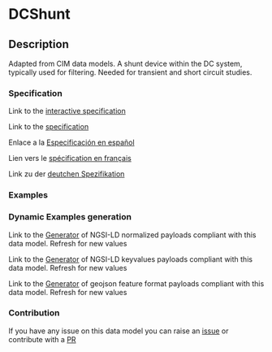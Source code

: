 # DCShunt

## Description 

Adapted from CIM data models. A shunt device within the DC system, typically used for filtering.  Needed for transient and short circuit studies.
### Specification

Link to the [interactive specification](https://swagger.lab.fiware.org/?url=https://smart-data-models.github.io/dataModel.EnergyCIM/DCShunt/swagger.yaml)

Link to the [specification](https://smart-data-models.github.io/dataModel.EnergyCIM/DCShunt/doc/spec.md)

Enlace a la [Especificación en español](https://smart-data-models.github.io/dataModel.EnergyCIM/DCShunt/doc/spec_ES.md)

Lien vers le [spécification en français](https://smart-data-models.github.io/dataModel.EnergyCIM/DCShunt/doc/spec_FR.md)

Link zu der [deutchen Spezifikation](https://smart-data-models.github.io/dataModel.EnergyCIM/DCShunt/doc/spec_DE.md)
### Examples
### Dynamic Examples generation

Link to the [Generator](https://smartdatamodels.org/extra/ngsi-ld_generator_v0.92.php?schemaUrl=https://raw.githubusercontent.com/smart-data-models/dataModel.EnergyCIM/master/DCShunt/schema.json&email=info@smartdatamodels.org) of NGSI-LD normalized payloads compliant with this data model. Refresh for new values

Link to the [Generator](https://smartdatamodels.org/extra/ngsi-ld_generator_keyvalues_v0.92.php?schemaUrl=https://raw.githubusercontent.com/smart-data-models/dataModel.EnergyCIM/master/DCShunt/schema.json&email=info@smartdatamodels.org) of NGSI-LD keyvalues payloads compliant with this data model. Refresh for new values

Link to the [Generator](https://smartdatamodels.org/extra/geojson_features_generator_v1.0.php?schemaUrl=https://raw.githubusercontent.com/smart-data-models/dataModel.EnergyCIM/master/DCShunt/schema.json&email=info@smartdatamodels.org) of geojson feature format payloads compliant with this data model. Refresh for new values
### Contribution

 If you have any issue on this data model you can raise an [issue](https://github.com/smart-data-models/dataModel.EnergyCIM/issues)  or contribute with a [PR](https://github.com/smart-data-models/dataModel.EnergyCIM/pulls)
